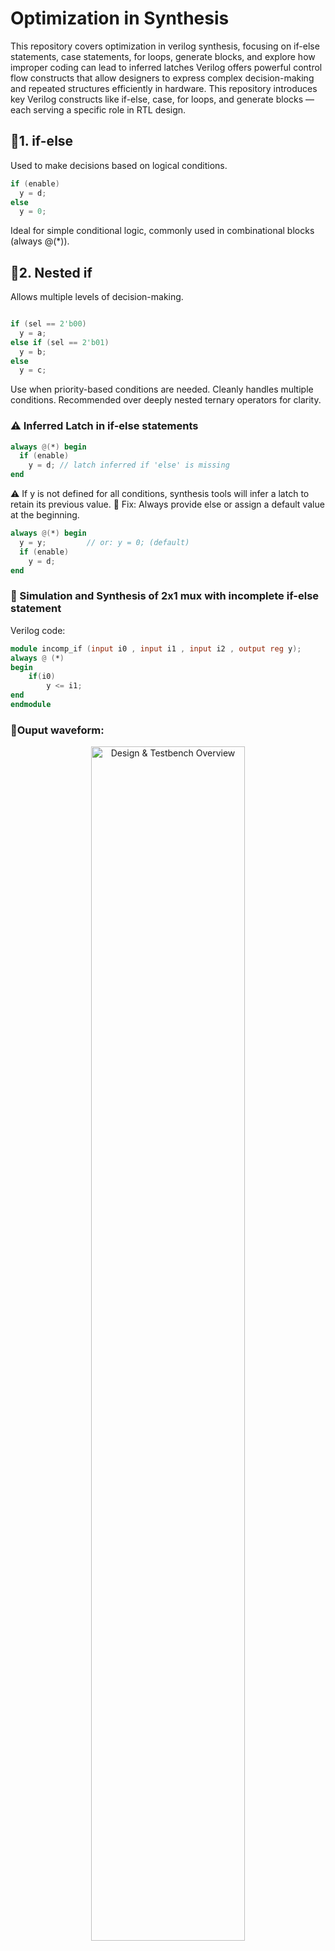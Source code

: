 # Optimization in Synthesis

This repository covers optimization in verilog synthesis, focusing on if-else statements, case statements, for loops, generate blocks, and explore how improper coding can lead to inferred latches
Verilog offers powerful control flow constructs that allow designers to express complex decision-making and repeated structures efficiently in hardware. This repository introduces key Verilog constructs like if-else, case, for loops, and generate blocks — each serving a specific role in RTL design.

## 🔹1. if-else
Used to make decisions based on logical conditions.
```verilog
if (enable)
  y = d;
else
  y = 0;
```
Ideal for simple conditional logic, commonly used in combinational blocks (always @(*)).

## 🔹2. Nested if
Allows multiple levels of decision-making.
```verilog

if (sel == 2'b00)
  y = a;
else if (sel == 2'b01)
  y = b;
else
  y = c;
```
Use when priority-based conditions are needed. Cleanly handles multiple conditions. Recommended over deeply nested ternary operators for clarity.

### ⚠️ Inferred Latch in if-else statements
```verilog
always @(*) begin
  if (enable)
    y = d; // latch inferred if 'else' is missing
end
```
⚠️ If y is not defined for all conditions, synthesis tools will infer a latch to retain its previous value.
🔧 Fix: Always provide else or assign a default value at the beginning.
```verilog
always @(*) begin
  y = y;         // or: y = 0; (default)
  if (enable)
    y = d;
end
```
### 💠 Simulation and Synthesis of 2x1 mux with incomplete if-else statement
Verilog code:

```verilog
module incomp_if (input i0 , input i1 , input i2 , output reg y);
always @ (*)
begin
	if(i0)
		y <= i1;
end
endmodule
```
### 💠Ouput waveform:
</div>
<div align="center">
  <img src="https://github.com/iamakankshaupadhyay/RTL_Design_and_Synthesis_in_Verilog_using_SKY130PDK/blob/master/Optimization%20in%20synthesis/incomp_if_waveform.png" alt="Design & Testbench Overview" width="70%">
</div>

### 💠Inferred latch:
</div>
<div align="center">
  <img src="https://github.com/iamakankshaupadhyay/RTL_Design_and_Synthesis_in_Verilog_using_SKY130PDK/blob/master/Optimization%20in%20synthesis/incomp_if_latchinferred.png" alt="Design & Testbench Overview" width="70%">
</div>

### 💠 Simulation and Synthesis of incomplete if-else statement
Verilog code:

```verilog
module incomp_if2 (input i0 , input i1 , input i2 , input i3, output reg y);
always @ (*)
begin
	if(i0)
		y <= i1;
	else if (i2)
		y <= i3;

end
endmodule
```
### 💠Ouput waveform:
</div>
<div align="center">
  <img src="https://github.com/iamakankshaupadhyay/RTL_Design_and_Synthesis_in_Verilog_using_SKY130PDK/blob/master/incomp_if2_waveform.png" alt="Design & Testbench Overview" width="70%">
</div>

### 💠Inferred latch:
</div>
<div align="center">
  <img src="https://github.com/iamakankshaupadhyay/RTL_Design_and_Synthesis_in_Verilog_using_SKY130PDK/blob/master/incomp_if2_inferredlatch.png" alt="Design & Testbench Overview" width="70%">
</div>


## 🔹3. case Statement
Cleaner alternative to if-else chains when checking against known, discrete values.
```verilog
case (sel)
  2'b00: y = a;
  2'b01: y = b;
  2'b10: y = c;
  default: y = d;
endcase
```
Great for multiplexers, state machines, and logic decoding. Use default to avoid latch inference.

### ⚠️ Caveats in `case` Statements

While `case` constructs are powerful, **improper use can lead to bugs or unintended hardware behavior**. Below are some key caveats to watch out for:

---

### 🔸 1. **Partial Assignments Cause Inferred Latches**

If not all outputs are explicitly assigned in every `case` branch (and no `default` is provided), the synthesis tool will **infer a latch** to "remember" the previous value — which is often **unintended** in combinational logic.

#### ❌ *Bad Example – Latch inferred:*

```verilog
always @(*) begin
  case (sel)
    2'b00: y = a;
    2'b01: y = b;
    // 2'b10 and 2'b11 missing — y holds previous value
  endcase
end
```

#### ✅ *Good Practice – Add `default` or cover all cases:*

```verilog
always @(*) begin
  case (sel)
    2'b00: y = a;
    2'b01: y = b;
    2'b10: y = c;
    2'b11: y = d;
    default: y = 0;  // Ensures full assignment
  endcase
end
```

### 🔸 2. **Ambiguous Patterns like `2'b1?` May Not Match as Expected**

Verilog allows the use of **wildcards** like `?` in `casez` or `casex`, which can make matching easier — **but also risk incorrect matching**.

#### ⚠️ `casex`: Treats both `x` and `z` as "don't care"

```verilog
casex (sel)
  2'b1?: y = 1;  // Matches 2'b10 and 2'b11
  2'b00: y = 0;
endcase
```

* ✅ Convenient — but risky if inputs contain unknowns (`x` or `z`), as unintended matches may occur.

#### ⚠️ `casez`: Only treats `z` as "don't care"

```verilog
casez (sel)
  2'b1?: y = 1;   // `?` is treated as Z
  2'b00: y = 0;
endcase
```
* Safer than `casex`, but still requires caution.

#### ✅ *Best Practice*:

* Use `case` instead of `casez`/`casex` when exact match is critical.
* Avoid `?` patterns unless required, and **comment clearly** when used.

## 🔹4. for Loops
Used in RTL to replicate logic, initialize arrays, or generate repetitive assignments.
```verilog
integer i;
always @(*) begin
  for (i = 0; i < 4; i = i + 1)
    y[i] = a[i] & b[i];
end
```
Unlike software, for loops in hardware describe parallel replicated logic, not iteration in time.

## 🔹5. generate Blocks
Used for conditional or looped instantiation of modules or logic during elaboration time.
```verilog
genvar i;
generate
  for (i = 0; i < 8; i = i + 1) begin : gen_mux
    mux2 U (.a(a[i]), .b(b[i]), .sel(sel), .y(y[i]));
  end
endgenerate
```
Common in scalable designs like buses, arrays of registers, or multi-bit datapaths.













